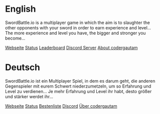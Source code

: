 # English

SwordBattle.io is a multiplayer game in which the aim is to slaughter the other opponents with your sword in order to earn experience and level... The more experience and level you have, the bigger and stronger you become...

[Webseite](http://swordbattle.io)
[Status](http://status.swordbattle.io)
[Leaderboard](https://www.swordbattle.io/leaderboard)
[Discord Server](https://discord.com/invite/BDG8AfkysZ)
[About codergautam](https://www.swordbattle.io/about.html)

# Deutsch

SwordBattle.io ist ein Multiplayer Spiel, in dem es darum geht, die anderen Gegenspieler mit eurem Schwert niederzumetzeln, um so Erfahrung und Level zu verdienen... Je mehr Erfahrung und Level ihr habt, desto größer und stärker werdet ihr...

[Webseite](http://swordbattle.io)
[Status](http://status.swordbattle.io)
[Bestenliste](https://www.swordbattle.io/leaderboard)
[Discord](https://discord.com/invite/BDG8AfkysZ)
[Über codergautam](https://www.swordbattle.io/about.html)


